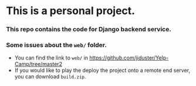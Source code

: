 # This is a personal project.
### This repo contains the code for Django backend service.
### Some issues about the `web/` folder.
- You can find the link to `web/` in https://github.com/jiduster/Yelp-Camp/tree/master2
- If you would like to play the deploy the project onto a remote end server, you can download `build.zip`.
